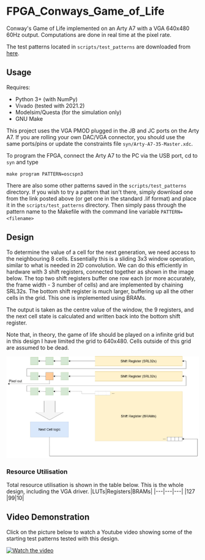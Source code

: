 # FPGA_Conways_Game_of_Life
Conway's Game of Life implemented on an Arty A7 with a VGA 640x480 60Hz output. Computations are done in real time at the pixel rate.

The test patterns located in `scripts/test_patterns`  are downloaded from [here](https://conwaylife.com/ref/lifepage/patterns/).

## Usage
Requires:
- Python 3+ (with NumPy)
- Vivado (tested with 2021.2)
- Modelsim/Questa (for the simulation only)
- GNU Make

This project uses the VGA PMOD plugged in the JB and JC ports on the Arty A7. If you are rolling your own DAC/VGA connector, you should use the same ports/pins or update the constraints file `syn/Arty-A7-35-Master.xdc`.

To program the FPGA, connect the Arty A7 to the PC via the USB port, cd to `syn` and type
```
make program PATTERN=oscspn3
```
There are also some other patterns saved in the `scripts/test_patterns` directory. If you wish to try a pattern that isn't there, simply download one from the link posted above (or get one in the standard .lif format) and place it in the `scripts/test_patterns` directory. Then simply pass through the pattern name to the Makefile with the command line variable `PATTERN=<filename>`

## Design
To determine the value of a cell for the next generation, we need access to the neighbouring 8 cells. Essentially this is a sliding 3x3 window operation, similar to what is needed in 2D convolution. We can do this efficiently in hardware with 3 shift registers, connected together as shown in the image below. The top two shift registers buffer one row each (or more accurately, the frame width - 3 number of cells) and are implemented by chaining SRL32s. The bottom shift register is much larger, buffering up all the other cells in the grid. This one is implemented using BRAMs. 

The output is taken as the centre value of the window, the 9 registers, and the next cell state is calculated and written back into the bottom shift register.

Note that, in theory, the game of life should be played on a infinite grid but in this design I have limited the grid to 640x480. Cells outside of this grid are assumed to be dead.

<p align="center">
  <img width="800"  src="https://github.com/Philiplam97/FPGA_Conways_Game_of_Life/blob/master/game_of_life_diagram.jpg?raw=true">
</p>


### Resource Utilisation
Total resource utilisation is shown in the table below. This is the whole design, including the VGA driver. 
|LUTs|Registers|BRAMs| 
|---|---|---|
|127 |99|10|

## Video Demonstration
Click on the picture below to watch a Youtube video showing some of the starting test patterns tested with this design.

[![Watch the video](https://img.youtube.com/vi/R8WKaXE9jXU/hqdefault.jpg)](https://youtu.be/R8WKaXE9jXU)

